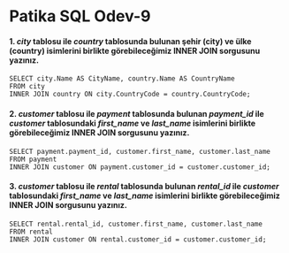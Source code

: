 # Patika SQL Odev-9

#### 1. *city* tablosu ile *country* tablosunda bulunan şehir (city) ve ülke (country) isimlerini birlikte görebileceğimiz INNER JOIN sorgusunu yazınız.


````roomsql
SELECT city.Name AS CityName, country.Name AS CountryName
FROM city
INNER JOIN country ON city.CountryCode = country.CountryCode;

````

#### 2. *customer* tablosu ile *payment* tablosunda bulunan *payment_id* ile *customer* tablosundaki *first_name* ve *last_name* isimlerini birlikte görebileceğimiz INNER JOIN sorgusunu yazınız.

````roomsql
SELECT payment.payment_id, customer.first_name, customer.last_name
FROM payment
INNER JOIN customer ON payment.customer_id = customer.customer_id;
````

#### 3. *customer* tablosu ile *rental* tablosunda bulunan *rental_id* ile *customer* tablosundaki *first_name* ve *last_name* isimlerini birlikte görebileceğimiz INNER JOIN sorgusunu yazınız.

````roomsql
SELECT rental.rental_id, customer.first_name, customer.last_name
FROM rental
INNER JOIN customer ON rental.customer_id = customer.customer_id;

````

